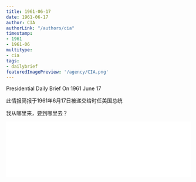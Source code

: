 ```yaml
---
title: 1961-06-17
date: 1961-06-17
author: CIA 
authorLink: "/authors/cia"
timestamp: 
- 1961
- 1961-06
multitype: 
- cia
tags: 
- dailybrief
featuredImagePreview: '/agency/CIA.png'
---
```



Presidential Daily Brief On 1961 June 17

此情报简报于1961年6月17日被递交给时任美国总统

<!--more-->



我从哪里来，要到哪里去？


<div id="over" style="width:100%; overflow:hidden"> <iframe id="sFrame" name="sFrame" frameborder="no" border="0"  allowfullscreen marginwidth="0" scrolling="no" src = " /CIA/1961-06-17.html "  style = " position:absulute; width: 806px; top: 300;" > </iframe> </div>